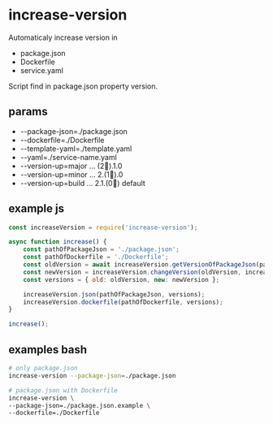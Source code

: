 # increase-version

Automaticaly increase version in

 * package.json
 * Dockerfile
 * service.yaml

Script find in package.json property version.

## params

* --package-json=./package.json
* --dockerfile=./Dockerfile
* --template-yaml=./template.yaml
* --yaml=./service-name.yaml
* --version-up=major ... (2🔺).1.0
* --version-up=minor ... 2.(1🔺).0
* --version-up=build ... 2.1.(0🔺) default

## example js
```javascript
const increaseVersion = require('increase-version');

async function increase() {
    const pathOfPackageJson = './package.json';
    const pathOfDockerfile = './Dockerfile';
    const oldVersion = await increaseVersion.getVersionOfPackageJson(pathOfPackageJson);
    const newVersion = increaseVersion.changeVersion(oldVersion, increaseVersion.constants.type.BUILD);
    const versions = { old: oldVersion, new: newVersion };

    increaseVersion.json(pathOfPackageJson, versions);
    increaseVersion.dockerfile(pathOfDockerfile, versions);
}

increase();

```  

## examples bash
```bash 
# only package.json
increase-version --package-json=./package.json
```  

```bash 
# package.json with Dockerfile
increase-version \ 
--package-json=./package.json.example \
--dockerfile=./Dockerfile 
```  

